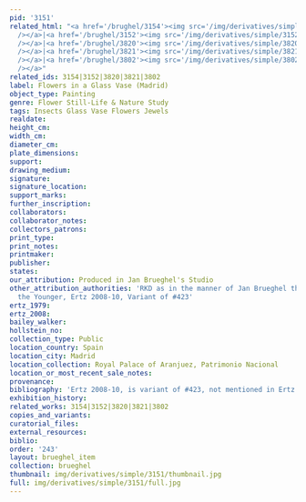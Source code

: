 ```yaml
---
pid: '3151'
related_html: "<a href='/brughel/3154'><img src='/img/derivatives/simple/3154/thumbnail.jpg'
  /></a>|<a href='/brughel/3152'><img src='/img/derivatives/simple/3152/thumbnail.jpg'
  /></a>|<a href='/brughel/3820'><img src='/img/derivatives/simple/3820/thumbnail.jpg'
  /></a>|<a href='/brughel/3821'><img src='/img/derivatives/simple/3821/thumbnail.jpg'
  /></a>|<a href='/brughel/3802'><img src='/img/derivatives/simple/3802/thumbnail.jpg'
  /></a>"
related_ids: 3154|3152|3820|3821|3802
label: Flowers in a Glass Vase (Madrid)
object_type: Painting
genre: Flower Still-Life & Nature Study
tags: Insects Glass Vase Flowers Jewels
realdate: 
height_cm: 
width_cm: 
diameter_cm: 
plate_dimensions: 
support: 
drawing_medium: 
signature: 
signature_location: 
support_marks: 
further_inscription: 
collaborators: 
collaborator_notes: 
collectors_patrons: 
print_type: 
print_notes: 
printmaker: 
publisher: 
states: 
our_attribution: Produced in Jan Brueghel's Studio
other_attribution_authorities: 'RKD as in the manner of Jan Brueghel the Elder; possibly
  the Younger, Ertz 2008-10, Variant of #423'
ertz_1979: 
ertz_2008: 
bailey_walker: 
hollstein_no: 
collection_type: Public
location_country: Spain
location_city: Madrid
location_collection: Royal Palace of Aranjuez, Patrimonio Nacional
location_or_most_recent_sale_notes: 
provenance: 
bibliography: 'Ertz 2008-10, is variant of #423, not mentioned in Ertz'
exhibition_history: 
related_works: 3154|3152|3820|3821|3802
copies_and_variants: 
curatorial_files: 
external_resources: 
biblio: 
order: '243'
layout: brueghel_item
collection: brueghel
thumbnail: img/derivatives/simple/3151/thumbnail.jpg
full: img/derivatives/simple/3151/full.jpg
---
```

